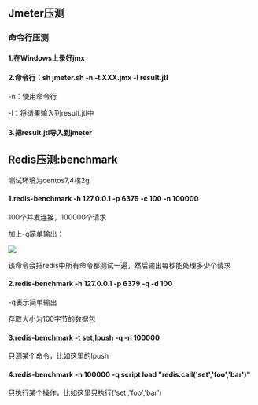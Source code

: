 ## Jmeter压测

### 命令行压测

#### 1.在Windows上录好jmx

#### 2.命令行：sh jmeter.sh -n -t XXX.jmx -l result.jtl

-n：使用命令行

-l：将结果输入到result.jtl中

#### 3.把result.jtl导入到jmeter

## Redis压测:benchmark

测试环境为centos7,4核2g

#### 1.redis-benchmark -h 127.0.0.1 -p 6379 -c 100 -n 100000

100个并发连接，100000个请求

加上-q简单输出：

![](https://s3.ax1x.com/2021/01/31/yEuIxg.png)

该命令会把redis中所有命令都测试一遍，然后输出每秒能处理多少个请求

#### 2.redis-benchmark -h 127.0.0.1 -p 6379 -q -d 100

-q表示简单输出

存取大小为100字节的数据包

#### 3.redis-benchmark -t set,lpush -q -n 100000

只测某个命令，比如这里的lpush

#### 4.redis-benchmark -n 100000 -q script load "redis.call('set','foo','bar')"

只执行某个操作，比如这里只执行('set','foo','bar')
